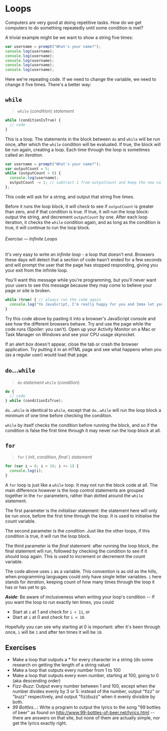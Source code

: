 <!-- SY 5/2  I've always introduced arrays before loops, so that they have something practical to do woith a loop, but this is good, but hopefully the next chapter will introduce arrays while loops are still in their minds -->

# Loops

Computers are very good at doing repetitive tasks. How do we get computers to do something  repeatedly until some condition is met?

A trivial example might be we want to show a string five times:

```js
var username = prompt("What's your name?");
console.log(username);
console.log(username);
console.log(username);
console.log(username);
console.log(username);
```

Here we're repeating code. If we need to change the variable, we need to change it five times. There's a better way:

## `while`

> `while` (*condition*) *statement*

```js
while (conditionIsTrue) {
  // code
}
```

This is a loop. The statements in the block between `do` and `while` will be run once, after which the `while` condition will be evaluated. If true, the block will be run again, creating a loop. Each time through the loop is sometimes called an *iteration*.

```js
var username = prompt("What's your name?");
var outputCount = 5;
while (outputCount > 0) {
  console.log(username);
  outputCount -= 1; // subtract 1 from outputCount and keep the new value
};
```

This code will ask for a string, and output that string five times.

Before it runs the loop block, it will check to see if `outputCount` is greater than zero, and if that condition is true. If true, it will run the loop block: output the string, and decrement `outputCount` by one. After each loop iteration, it checks the `while` condition again, and as long as the condition is true, it will continue to run the loop block.

###### Exercise — Infinite Loops

It's very easy to write an *infinite loop* - a loop that doesn't end. Browsers these days will detect that a section of code hasn't ended for a few seconds and will prompt the user  that the page has stopped responding, giving you your exit from the infinite loop.

You'll want this message while you're programming, but you'll never want your users to see this message because they may come to believe your page or site is broken.

```js
while (true) { // always run the code again
  console.log("Yo JavaScript, I’m really happy for you and Imma let you finish, but this loop is the best loop of all time. OF ALL TIME… — Kanye West");
}
```

Try this code above by pasting it into a browser's JavaScript console and see how the different browsers behave. Try and use the page while the code runs (Spoiler: you can't). Open up your Activity Monitor on a Mac or Task Manager on Windows and see your CPU usage skyrocket.

If an alert box doesn't appear, close the tab or crash the browser application. Try putting it in an HTML page and see what happens when you (as a regular user) would load that page.

## `do`…`while`

> `do` *statement* `while` (*condition*)

```js
do {
  // code
} while (conditionIsTrue);
```

`do`…`while` is identical to `while`, except that `do`…`while` will run the loop block a minimum of one time before checking the condition.

`while` by itself checks the condition before running the block, and so if the condition is false the first time through it may never run the loop block at all.


## `for`

> `for` ( *init*, *condition*, *final* ) *statement*

```js
for (var i = 0; i < 10; i += 1) {
  console.log(i);
}
```

A `for` loop is just like a `while` loop. It may not run the block code at all. The main  difference however is the loop control statements are grouped together in the `for` parameters, rather than dotted around the `while` statement.

The first parameter is the *initialiser* statement: the statement here will only be run once, before the first time through the loop. It is used to initialise the count variable.

The second parameter is the *condition*. Just like the other loops, if this condition is true, it will run the loop block.

The third parameter is the *final* statement: after running the loop block, the final statement will run, followed by checking the condition to see if it should loop again. This is used to increment or decrement the count variable.

The code above uses `i` as a variable. This convention is as old as the hills, when programming languages could only have single letter variables. `i` here stands for *iteration*, keeping count of how many times through the loop it has or has yet to go.

***Aside***: Be aware of inclusiveness when writing your loop's condition -- If you want the loop to run exactly ten times, you could
* Start at `i` at 1 and check for `i < 11`, or
* Start at `i` at 0 and check for `i < 10`.

Hopefully you can see why starting at 0 is important: after it's been through once, `i` will be `1` and after ten times it will be `10`.

## Exercises
* Make a loop that outputs a * for every character in a string (do some research on getting the length of a string value)
* Make a loop that outputs every number from 1 to 100
* Make a loop that outputs every even number, starting at 100, going to 0 (aka descending order)
* *Fizz-Buzz*: Output every number between 1 and 100, except when the number divides evenly by 3 or 5: instead of the number, output "fizz" or "buzz" respectively, and output "fizzbuzz" when it evenly divisible by both.
* *99 Bottles…*: Write a program to output the lyrics to the song "99 bottles of beer" as found on http://www.99-bottles-of-beer.net/lyrics.html -- there are answers on that site, but none of them are actually simple, nor get the lyrics exactly right.
